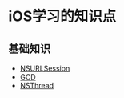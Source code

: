 # iOS学习的知识点

## 基础知识
- [NSURLSession](https://github.com/catalyst1998/Notes/blob/main/sources/NSURLSession.md)
- [GCD](https://catalyst1998.github.io/2022/05/25/Grand-Central-Dispatch/)
- [NSThread](https://goggles-blog.vercel.app/2022/05/29/NSThread/)
